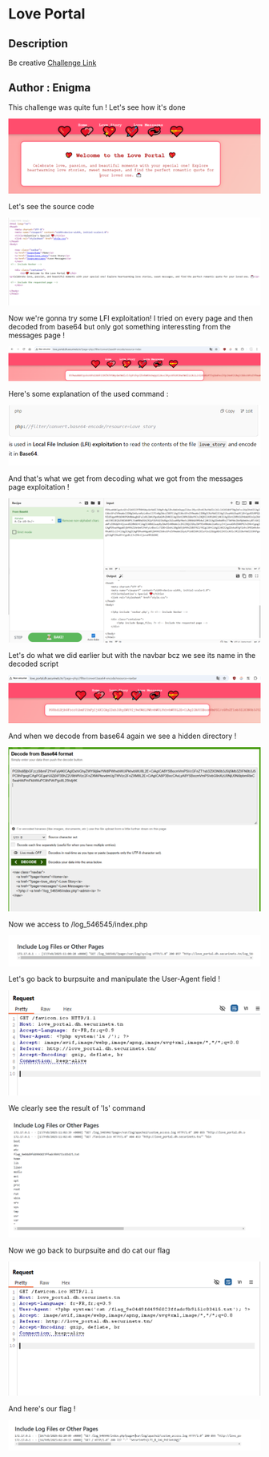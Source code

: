 # Love Portal
## Description
Be creative
[Challenge Link](http://love_portal.dh.securinets.tn/)
## Author : Enigma
This challenge was quite fun ! Let's see how it's done

![LovePotal1](https://github.com/Rayene9052/darkest-hour-ctf-writeups/blob/95f013fd44dbb1af13db313e8e76185748c0d795/assets/love_portal1.PNG)

Let's see the source code 

![LovePortal2](https://github.com/Rayene9052/darkest-hour-ctf-writeups/blob/95f013fd44dbb1af13db313e8e76185748c0d795/assets/love_portal2.PNG)

Now we're gonna try some LFI exploitation! I tried on every page and then decoded from base64 but only got something interessting from the messages page !

![LovePortal3](https://github.com/Rayene9052/darkest-hour-ctf-writeups/blob/95f013fd44dbb1af13db313e8e76185748c0d795/assets/love_portal3.PNG)

Here's some explanation of the used command :

![LovePortal4](https://github.com/Rayene9052/darkest-hour-ctf-writeups/blob/95f013fd44dbb1af13db313e8e76185748c0d795/assets/love_portal4.PNG)

And that's what we get from decoding what we got from the messages page exploitation ! 

![LovePortal45](https://github.com/Rayene9052/darkest-hour-ctf-writeups/blob/95f013fd44dbb1af13db313e8e76185748c0d795/assets/love_portal4%2C5.PNG)

Let's do what we did earlier but with the navbar bcz we see its name in the decoded script

![LovePortal475](https://github.com/Rayene9052/darkest-hour-ctf-writeups/blob/95f013fd44dbb1af13db313e8e76185748c0d795/assets/love%20portal4.75.PNG)

And when we decode from base64 again we see a hidden directory !

![LovePortal5](https://github.com/Rayene9052/darkest-hour-ctf-writeups/blob/95f013fd44dbb1af13db313e8e76185748c0d795/assets/love_portal5.PNG)

Now we access to /log_546545/index.php 

![LovePortal6](https://github.com/Rayene9052/darkest-hour-ctf-writeups/blob/95f013fd44dbb1af13db313e8e76185748c0d795/assets/love_portal6..PNG)

Let's go back to burpsuite and manipulate the User-Agent field ! 

![LovePortal7](https://github.com/Rayene9052/darkest-hour-ctf-writeups/blob/95f013fd44dbb1af13db313e8e76185748c0d795/assets/love_portal7.PNG)

We clearly see the result of 'ls' command

![LovePortal8](https://github.com/Rayene9052/darkest-hour-ctf-writeups/blob/95f013fd44dbb1af13db313e8e76185748c0d795/assets/love_portal8.PNG)

Now we go back to burpsuite and do cat our flag

![LovePortal9](https://github.com/Rayene9052/darkest-hour-ctf-writeups/blob/95f013fd44dbb1af13db313e8e76185748c0d795/assets/love_portal9.PNG)

And here's our flag !

![LovePortal10](https://github.com/Rayene9052/darkest-hour-ctf-writeups/blob/95f013fd44dbb1af13db313e8e76185748c0d795/assets/love_portal_flag.PNG)
